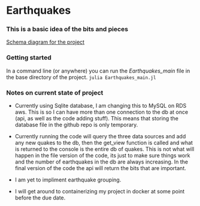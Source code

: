 # Earthquakes 

### This is a basic idea of the bits and pieces
[Schema diagram for the project](EarthquakesSchema.png)


### Getting started
In a command line (or anywhere) you can run the *Earthquakes_main* file in the base directory of the project.
``` julia Earthquakes_main.jl ```

### Notes on current state of project
- Currently using Sqlite database, I am changing this to MySQL on RDS aws. This is so I can have more than one connection to the db at once (api, as well as the code adding stuff). This means that storing the database file in the github repo is only temporary.

- Currently running the code will query the three data sources and add any new quakes to the db, then the get_view function is called and what is returned to the console is the entire db of quakes. This is not what will happen in the file version of the code, its just to make sure things work and the number of earthquakes in the db are always increasing. In the final version of the code the api will return the bits that are important.

- I am yet to impliment earthquake grouping.

- I will get around to containerizing my project in docker at some point before the due date.


